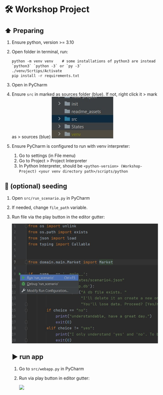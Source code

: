 # :hammer_and_wrench: Workshop Project

## :arrow_up: Preparing

1. Ensure python, version >= 3.10

2. Open folder in terminal, run:

   ```
   python -m venv venv    # some installations of python3 are instead `python3` `python -3` or `py -3`
   ./venv/Scrtips/Activate
   pip install -r requirements.txt
   ```

3. Open in PyCharm

4. Ensure `src` in marked as sources folder (blue). If not, right click it > mark as > sources (blue)
   ![](./readme_assets/src-blue.jpg)

5. Ensure PyCharm is configured to run with venv interpreter:

   1. Go to settings (in File menu)
   2. Go to Project > Project Interpreter
   3. In Python Interpreter, should be `<python-version> (Workshop-Project) <your venv directory path>/scripts/python`

## :seedling: (optional) seeding

1. Open `src/run_scenario.py` in PyCharm

2. If needed, change `file_path` variable. 

3. Run file via the play button in the editor gutter:

   ![](./readme_assets/run_scenario.jpg)

   ## :arrow_forward: run app

   1. Go to `src/webapp.py` in PyCharm

   2. Run via play button in editor gutter:

      ![](C:\Users\user\uni\semesters\6_2023-spring\workshop\Workshop-Project\readme_assets\run_app.jpg)

